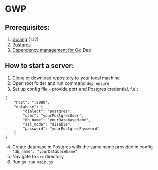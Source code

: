 # GWP 

## Prerequisites:
1. [Golang](https://golang.org/dl/) (1.12)
2. [Postgres](https://www.postgresql.org/download/) 
3. [Dependency management for Go](https://golang.github.io/dep/docs/installation.html) Dep

## How to start a server:
1. Clone or download repository to your local machine
2. Open root folder and run command ```dep ensure```
3. Set up config file - provide port and Postgres credential, f.e.:
```
{
    "host": ":8080",
    "database": {
        "dialect": "postgres",
        "user": "yourPostgresUser",
        "db_name": "yourDatabaseName",
        "ssl_mode": "disable",
        "password": "yourPostgresPassword"
    }
}
```
4. Create database in Postgres with the same name provided in config ``` "db_name": "yourDatabaseName"```
5. Navigate to ```src``` directory
6. Run ```go run main.go```